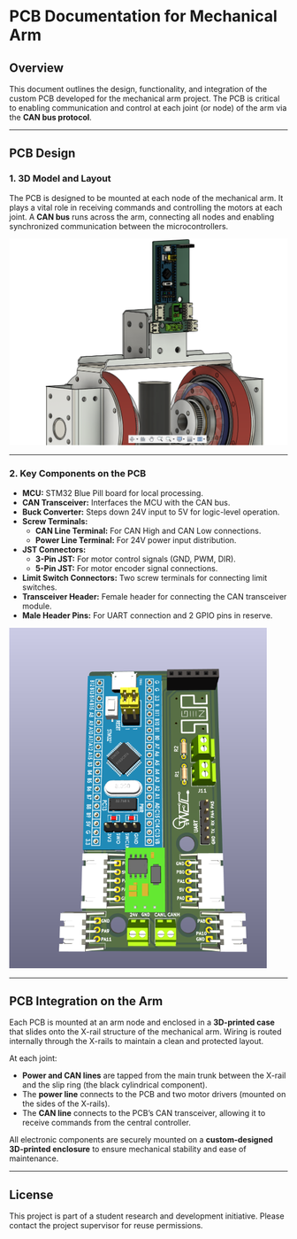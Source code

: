 # PCB Documentation for Mechanical Arm

## Overview

This document outlines the design, functionality, and integration of the custom PCB developed for the mechanical arm project. The PCB is critical to enabling communication and control at each joint (or node) of the arm via the **CAN bus protocol**.

---

## PCB Design

### 1. 3D Model and Layout

The PCB is designed to be mounted at each node of the mechanical arm. It plays a vital role in receiving commands and controlling the motors at each joint. A **CAN bus** runs across the arm, connecting all nodes and enabling synchronized communication between the microcontrollers.

![3D Model - PCB Mounted on Arm](Images/Screenshot%202025-04-06%20154113.png)

---

### 2. Key Components on the PCB

- **MCU:** STM32 Blue Pill board for local processing.
- **CAN Transceiver:** Interfaces the MCU with the CAN bus.
- **Buck Converter:** Steps down 24V input to 5V for logic-level operation.
- **Screw Terminals:**
  - **CAN Line Terminal:** For CAN High and CAN Low connections.
  - **Power Line Terminal:** For 24V power input distribution.
- **JST Connectors:**
  - **3-Pin JST:** For motor control signals (GND, PWM, DIR).
  - **5-Pin JST:** For motor encoder signal connections.
- **Limit Switch Connectors:** Two screw terminals for connecting limit switches.
- **Transceiver Header:** Female header for connecting the CAN transceiver module.
- **Male Header Pins:** For UART connection and 2 GPIO pins in reserve.

![Top View - PCB Layout](Images/Screenshot%202025-04-07%20113859.png)

---

## PCB Integration on the Arm

Each PCB is mounted at an arm node and enclosed in a **3D-printed case** that slides onto the X-rail structure of the mechanical arm. Wiring is routed internally through the X-rails to maintain a clean and protected layout.

At each joint:
- **Power and CAN lines** are tapped from the main trunk between the X-rail and the slip ring (the black cylindrical component).
- The **power line** connects to the PCB and two motor drivers (mounted on the sides of the X-rails).
- The **CAN line** connects to the PCB’s CAN transceiver, allowing it to receive commands from the central controller.

All electronic components are securely mounted on a **custom-designed 3D-printed enclosure** to ensure mechanical stability and ease of maintenance.

---

## License

This project is part of a student research and development initiative. Please contact the project supervisor for reuse permissions.
